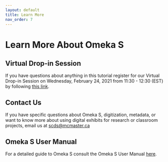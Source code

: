 ```yaml
---
layout: default
title: Learn More
nav_order: 7
---
```


<!-- Edit the content below for the workshop in question. Once you're ready to publish, remove the comment characters e.g. "<!--" at the start and end -->


# Learn More About Omeka S

## Virtual Drop-in Session
If you have questions about anything in this tutorial register for our Virtual Drop-in Session on Wednesday, February 24, 2021 from 11:30 - 12:30 (EST) by following [this link](https://libcal.mcmaster.ca/calendar/scds/dmds-omeka-drop-ins).

## Contact Us
If you have specific questions about Omeka S, digitization, metadata, or want to know more about using digital exhibits for research or classroom projects, email us at scds@mcmaster.ca

## Omeka S User Manual
For a detailed guide to Omeka S consult the Omeka S User Manual [here](https://omeka.org/s/docs/user-manual/).
